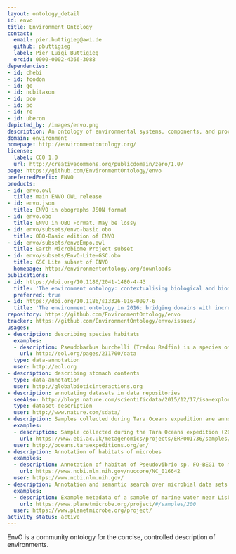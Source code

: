 ```yaml
---
layout: ontology_detail
id: envo
title: Environment Ontology
contact:
  email: pier.buttigieg@awi.de
  github: pbuttigieg
  label: Pier Luigi Buttigieg
  orcid: 0000-0002-4366-3088
dependencies:
- id: chebi
- id: foodon
- id: go
- id: ncbitaxon
- id: pco
- id: po
- id: ro
- id: uberon
depicted_by: /images/envo.png
description: An ontology of environmental systems, components, and processes.
domain: environment
homepage: http://environmentontology.org/
license:
  label: CC0 1.0
  url: http://creativecommons.org/publicdomain/zero/1.0/
page: https://github.com/EnvironmentOntology/envo
preferredPrefix: ENVO
products:
- id: envo.owl
  title: main ENVO OWL release
- id: envo.json
  title: ENVO in obographs JSON format
- id: envo.obo
  title: ENVO in OBO Format. May be lossy
- id: envo/subsets/envo-basic.obo
  title: OBO-Basic edition of ENVO
- id: envo/subsets/envoEmpo.owl
  title: Earth Microbiome Project subset
- id: envo/subsets/EnvO-Lite-GSC.obo
  title: GSC Lite subset of ENVO
  homepage: http://environmentontology.org/downloads
publications:
- id: https://doi.org/10.1186/2041-1480-4-43
  title: 'The environment ontology: contextualising biological and biomedical entities'
  preferred: true
- id: https://doi.org/10.1186/s13326-016-0097-6
  title: 'The environment ontology in 2016: bridging domains with increased scope, semantic density, and interoperation'
repository: https://github.com/EnvironmentOntology/envo
tracker: https://github.com/EnvironmentOntology/envo/issues/
usages:
- description: describing species habitats
  examples:
  - description: Pseudobarbus burchelli (Tradou Redfin) is a species of bony fishes in the family Cyprinidae. They are associated with freshwater habitat. Individuals can grow to 13.5 cm. They have sexual reproduction.
    url: http://eol.org/pages/211700/data
  type: data-annotation
  user: http://eol.org
- description: describing stomach contents
  type: data-annotation
  user: http://globalbioticinteractions.org
- description: annotating datasets in data repositories
  seeAlso: http://blogs.nature.com/scientificdata/2015/12/17/isa-explorer/
  type: dataset-description
  user: http://www.nature.com/sdata/
- description: Samples collected during Tara Oceans expedition are annotated with ENVO
  examples:
  - description: Sample collected during the Tara Oceans expedition (2009-2013) at station TARA_004 (latitudeN=36.5533, longitudeE=-6.5669)
    url: https://www.ebi.ac.uk/metagenomics/projects/ERP001736/samples/ERS487899
  user: http://oceans.taraexpeditions.org/en/
- description: Annotation of habitats of microbes
  examples:
  - description: Annotation of habitat of Pseudovibrio sp. FO-BEG1 to marine environment
    url: https://www.ncbi.nlm.nih.gov/nuccore/NC_016642
  user: https://www.ncbi.nlm.nih.gov/
- description: Annotation and semantic search over microbial data sets
  examples:
  - description: Example metadata of a sample of marine water near Lisboa, taken as part of the Ocean Sampling Day Project (https://www.microb3.eu/osd.html). ENVO is used for the fields environmental feature, material, and biome.
    url: https://www.planetmicrobe.org/project/#/samples/200
  user: https://www.planetmicrobe.org/project/
activity_status: active
---
```


EnvO is a community ontology for the concise, controlled description of environments.
